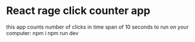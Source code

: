 # React rage click counter app

this app counts number of clicks in time span of 10 seconds
to run on your computer:
npm i
npm run dev
